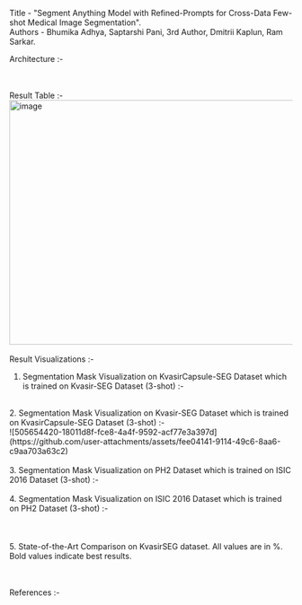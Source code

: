 Title - "Segment Anything Model with Refined-Prompts for Cross-Data Few-shot Medical Image Segmentation". <br />
Authors - Bhumika Adhya, Saptarshi Pani, 3rd Author, Dmitrii Kaplun, Ram Sarkar. <br />

Architecture :- <br />

<br /><br />
Result Table :- <br />
<img width="812" height="436" alt="image" src="https://github.com/user-attachments/assets/d99efadf-88f8-4669-938b-f6ee17fae256" />
<br /><br />
Result Visualizations :- <br />
1. Segmentation Mask Visualization on KvasirCapsule-SEG Dataset which is trained on Kvasir-SEG Dataset (3-shot) :- <br />
 <br />
2. Segmentation Mask Visualization on Kvasir-SEG Dataset which is trained on KvasirCapsule-SEG Dataset (3-shot) :- <br />
![505654420-18011d8f-fce8-4a4f-9592-acf77e3a397d](https://github.com/user-attachments/assets/fee04141-9114-49c6-8aa6-c9aa703a63c2) <br />
 <br />
3. Segmentation Mask Visualization on PH2 Dataset which is trained on ISIC 2016 Dataset (3-shot) :- <br />
 <br />
4. Segmentation Mask Visualization on ISIC 2016 Dataset which is trained on PH2 Dataset (3-shot) :- <br />
 <br />
<br /><br />
5. State-of-the-Art Comparison on KvasirSEG dataset. All values are in %. Bold values indicate best results. <br />

<br /><br />
References :- <br />

